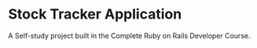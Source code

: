 # Stock Tracker Application
A Self-study project built in the Complete Ruby on Rails Developer Course.